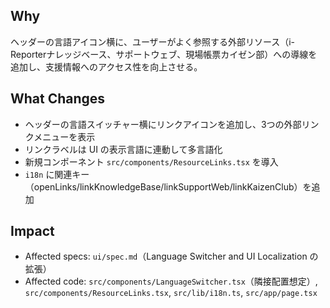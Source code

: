 ## Why
ヘッダーの言語アイコン横に、ユーザーがよく参照する外部リソース（i-Reporterナレッジベース、サポートウェブ、現場帳票カイゼン部）への導線を追加し、支援情報へのアクセス性を向上させる。

## What Changes
- ヘッダーの言語スイッチャー横にリンクアイコンを追加し、3つの外部リンクメニューを表示
- リンクラベルは UI の表示言語に連動して多言語化
- 新規コンポーネント `src/components/ResourceLinks.tsx` を導入
- `i18n` に関連キー（openLinks/linkKnowledgeBase/linkSupportWeb/linkKaizenClub）を追加

## Impact
- Affected specs: `ui/spec.md`（Language Switcher and UI Localization の拡張）
- Affected code: `src/components/LanguageSwitcher.tsx`（隣接配置想定）, `src/components/ResourceLinks.tsx`, `src/lib/i18n.ts`, `src/app/page.tsx`


